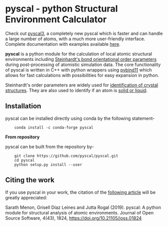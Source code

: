 
# pyscal - python Structural Environment Calculator

Check out [pyscal3](https://github.com/pyscal/pyscal3), a completely new pyscal which is faster and can handle a large number of atoms, with a much more user-friendly interface.
Complete documentation with examples available [here](https://pyscal.org/).

**pyscal** is a python module for the calculation of local atomic structural environments including [Steinhardt's bond orientational order parameters](https://journals.aps.org/prb/abstract/10.1103/PhysRevB.28.784) during post-processing of atomistic simulation data. The core functionality of pyscal is written in C++ with python wrappers using [pybind11](https://pybind11.readthedocs.io/en/stable/intro.html) which allows for fast calculations with possibilities for easy expansion in python.

Steinhardt's order parameters are widely used for [identification of crystal structures](https://aip.scitation.org/doi/full/10.1063/1.4774084). They are also used to identify if an atom is [solid or liquid](https://link.springer.com/chapter/10.1007/b99429).


## Installation

pyscal can be installed directly using conda by the following statement-

```
    conda install -c conda-forge pyscal
```

**From repository**

pyscal can be built from the repository by-

```
    git clone https://github.com/pyscal/pyscal.git
    cd pyscal
    python setup.py install --user
```

## Citing the work

If you use pyscal in your work, the citation of the [following article](https://joss.theoj.org/papers/10.21105/joss.01824) will be greatly appreciated:

Sarath Menon, Grisell Díaz Leines and Jutta Rogal (2019). pyscal: A python module for structural analysis of atomic environments. Journal of Open Source Software, 4(43), 1824, https://doi.org/10.21105/joss.01824
